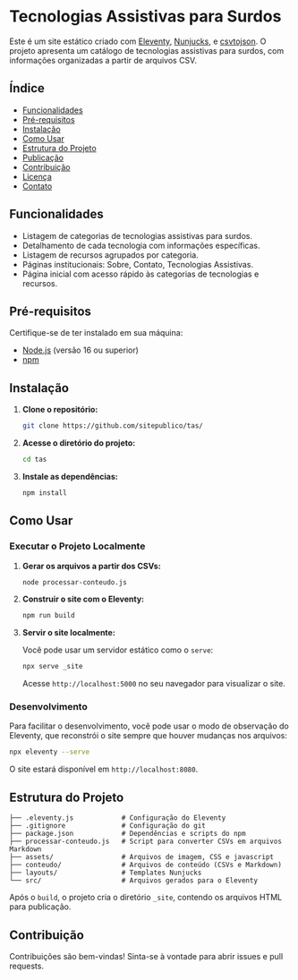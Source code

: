 # Tecnologias Assistivas para Surdos

Este é um site estático criado com [Eleventy](https://www.11ty.dev/), [Nunjucks](https://mozilla.github.io/nunjucks/), e [csvtojson](https://www.npmjs.com/package/csvtojson). O projeto apresenta um catálogo de tecnologias assistivas para surdos, com informações organizadas a partir de arquivos CSV.

## Índice

- [Funcionalidades](#funcionalidades)
- [Pré-requisitos](#pré-requisitos)
- [Instalação](#instalação)
- [Como Usar](#como-usar)
- [Estrutura do Projeto](#estrutura-do-projeto)
- [Publicação](#publicação)
- [Contribuição](#contribuição)
- [Licença](#licença)
- [Contato](#contato)

## Funcionalidades

- Listagem de categorias de tecnologias assistivas para surdos.
- Detalhamento de cada tecnologia com informações específicas.
- Listagem de recursos agrupados por categoria.
- Páginas institucionais: Sobre, Contato, Tecnologias Assistivas.
- Página inicial com acesso rápido às categorias de tecnologias e recursos.

## Pré-requisitos

Certifique-se de ter instalado em sua máquina:

- [Node.js](https://nodejs.org/) (versão 16 ou superior)
- [npm](https://www.npmjs.com/)

## Instalação

1. **Clone o repositório:**

   ```bash
   git clone https://github.com/sitepublico/tas/
   ```

2. **Acesse o diretório do projeto:**

   ```bash
   cd tas
   ```

3. **Instale as dependências:**

   ```bash
   npm install
   ```

## Como Usar

### Executar o Projeto Localmente

1. **Gerar os arquivos a partir dos CSVs:**

   ```bash
   node processar-conteudo.js
   ```

2. **Construir o site com o Eleventy:**

   ```bash
   npm run build
   ```

3. **Servir o site localmente:**

   Você pode usar um servidor estático como o `serve`:

   ```bash
   npx serve _site
   ```

   Acesse `http://localhost:5000` no seu navegador para visualizar o site.

### Desenvolvimento

Para facilitar o desenvolvimento, você pode usar o modo de observação do Eleventy, que reconstrói o site sempre que houver mudanças nos arquivos:

```bash
npx eleventy --serve
```

O site estará disponível em `http://localhost:8080`.

## Estrutura do Projeto

```
├── .eleventy.js            # Configuração do Eleventy
├── .gitignore              # Configuração do git
├── package.json            # Dependências e scripts do npm
├── processar-conteudo.js   # Script para converter CSVs em arquivos Markdown
├── assets/                 # Arquivos de imagem, CSS e javascript
├── conteudo/               # Arquivos de conteúdo (CSVs e Markdown)
├── layouts/                # Templates Nunjucks
└── src/                    # Arquivos gerados para o Eleventy

```

Após o `build`, o projeto cria o diretório `_site`, contendo os arquivos HTML para publicação.

## Contribuição

Contribuições são bem-vindas! Sinta-se à vontade para abrir issues e pull requests.